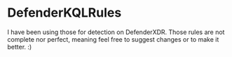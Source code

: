 # DefenderKQLRules


I have been using those for detection on DefenderXDR.
Those rules are not complete nor perfect, meaning feel free to suggest changes or to make it better. :)
